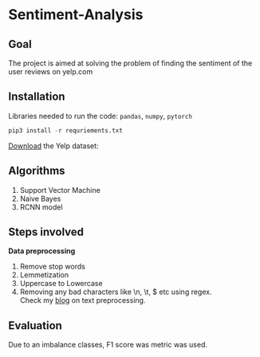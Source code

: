 # Sentiment-Analysis
## Goal
The project is aimed at solving the problem of finding the sentiment of the user reviews on yelp.com

## Installation
Libraries needed to run the code: ```pandas```, ```numpy```, ```pytorch```
```python
pip3 install -r requriements.txt
```
[Download](https://www.yelp.com/dataset) the Yelp dataset:  

## Algorithms
1. Support Vector Machine
2. Naive Bayes
3. RCNN model

## Steps involved
**Data preprocessing**
1. Remove stop words
2. Lemmetization
3. Uppercase to Lowercase
4. Removing any bad characters like \n, \t, $ etc using regex.  
Check my [blog](https://towardsdatascience.com/text-preprocessing-in-natural-language-processing-using-python-6113ff5decd8) on text preprocessing.

## Evaluation
Due to an imbalance classes, F1 score was metric was used.




